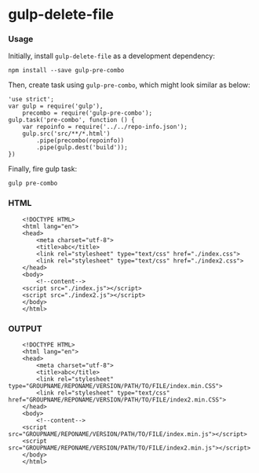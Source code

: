 # gulp-delete-file

### Usage
Initially, install `gulp-delete-file` as a development dependency:


```
npm install --save gulp-pre-combo
```
Then, create task using `gulp-pre-combo`, which might look similar as below:

```
'use strict';
var gulp = require('gulp'),
	precombo = require('gulp-pre-combo');
gulp.task('pre-combo', function () {
	var repoinfo = require('../../repo-info.json');
	gulp.src('src/**/*.html')
		.pipe(precombo(repoinfo))
		.pipe(gulp.dest('build'));
})

```

Finally, fire gulp task:

```
gulp pre-combo

```

### HTML

```
	<!DOCTYPE HTML>
	<html lang="en">
	<head>
	    <meta charset="utf-8">
	    <title>abc</title>
	    <link rel="stylesheet" type="text/css" href="./index.css">
	    <link rel="stylesheet" type="text/css" href="./index2.css">
	</head>
	<body>
		<!--content-->
	<script src="./index.js"></script>
	<script src="./index2.js"></script>
	</body>
	</html>
```

### OUTPUT

```
	<!DOCTYPE HTML>
	<html lang="en">
	<head>
	    <meta charset="utf-8">
	    <title>abc</title>
	    <link rel="stylesheet" type="GROUPNAME/REPONAME/VERSION/PATH/TO/FILE/index.min.CSS">
	    <link rel="stylesheet" type="text/css" href="GROUPNAME/REPONAME/VERSION/PATH/TO/FILE/index2.min.CSS">
	</head>
	<body>
		<!--content-->
	<script src="GROUPNAME/REPONAME/VERSION/PATH/TO/FILE/index.min.js"></script>
	<script src="GROUPNAME/REPONAME/VERSION/PATH/TO/FILE/index2.min.js"></script>
	</body>
	</html>
```

